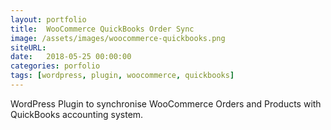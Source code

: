 ```yaml
---
layout: portfolio
title:  WooCommerce QuickBooks Order Sync
image: /assets/images/woocommerce-quickbooks.png
siteURL: 
date:   2018-05-25 00:00:00
categories: porfolio
tags: [wordpress, plugin, woocommerce, quickbooks]
---
```


WordPress Plugin to synchronise WooCommerce Orders and Products with QuickBooks accounting system.